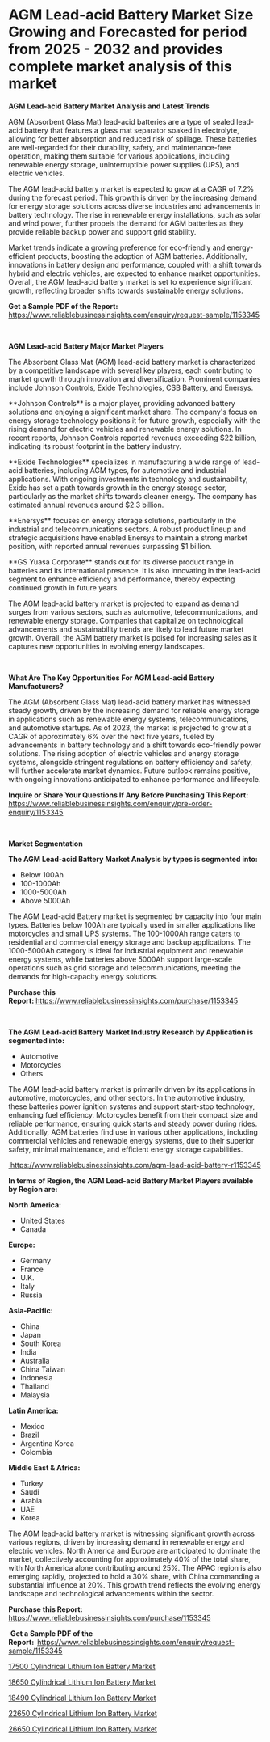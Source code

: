 <p><h1>AGM Lead-acid Battery Market Size Growing and Forecasted for period from 2025 - 2032 and provides complete market analysis of this market</h1></p><p><strong>AGM Lead-acid Battery Market Analysis and Latest Trends</strong></p>
<p><p>AGM (Absorbent Glass Mat) lead-acid batteries are a type of sealed lead-acid battery that features a glass mat separator soaked in electrolyte, allowing for better absorption and reduced risk of spillage. These batteries are well-regarded for their durability, safety, and maintenance-free operation, making them suitable for various applications, including renewable energy storage, uninterruptible power supplies (UPS), and electric vehicles.</p><p>The AGM lead-acid battery market is expected to grow at a CAGR of 7.2% during the forecast period. This growth is driven by the increasing demand for energy storage solutions across diverse industries and advancements in battery technology. The rise in renewable energy installations, such as solar and wind power, further propels the demand for AGM batteries as they provide reliable backup power and support grid stability.</p><p>Market trends indicate a growing preference for eco-friendly and energy-efficient products, boosting the adoption of AGM batteries. Additionally, innovations in battery design and performance, coupled with a shift towards hybrid and electric vehicles, are expected to enhance market opportunities. Overall, the AGM lead-acid battery market is set to experience significant growth, reflecting broader shifts towards sustainable energy solutions.</p></p>
<p><strong>Get a Sample PDF of the Report:&nbsp;</strong> <a href="https://www.reliablebusinessinsights.com/enquiry/request-sample/1153345?utm_campaign=63&utm_medium=2&utm_source=Github&utm_content=ia&utm_term=07042025&utm_id=agm-lead-acid-battery">https://www.reliablebusinessinsights.com/enquiry/request-sample/1153345</a></p>
<p>&nbsp;</p>
<p><strong>AGM Lead-acid Battery Major Market Players</strong></p>
<p><p>The Absorbent Glass Mat (AGM) lead-acid battery market is characterized by a competitive landscape with several key players, each contributing to market growth through innovation and diversification. Prominent companies include Johnson Controls, Exide Technologies, CSB Battery, and Enersys.</p><p>**Johnson Controls** is a major player, providing advanced battery solutions and enjoying a significant market share. The company's focus on energy storage technology positions it for future growth, especially with the rising demand for electric vehicles and renewable energy solutions. In recent reports, Johnson Controls reported revenues exceeding $22 billion, indicating its robust footprint in the battery industry.</p><p>**Exide Technologies** specializes in manufacturing a wide range of lead-acid batteries, including AGM types, for automotive and industrial applications. With ongoing investments in technology and sustainability, Exide has set a path towards growth in the energy storage sector, particularly as the market shifts towards cleaner energy. The company has estimated annual revenues around $2.3 billion.</p><p>**Enersys** focuses on energy storage solutions, particularly in the industrial and telecommunications sectors. A robust product lineup and strategic acquisitions have enabled Enersys to maintain a strong market position, with reported annual revenues surpassing $1 billion.</p><p>**GS Yuasa Corporate** stands out for its diverse product range in batteries and its international presence. It is also innovating in the lead-acid segment to enhance efficiency and performance, thereby expecting continued growth in future years.</p><p>The AGM lead-acid battery market is projected to expand as demand surges from various sectors, such as automotive, telecommunications, and renewable energy storage. Companies that capitalize on technological advancements and sustainability trends are likely to lead future market growth. Overall, the AGM battery market is poised for increasing sales as it captures new opportunities in evolving energy landscapes.</p></p>
<p>&nbsp;</p>
<p><strong>What Are The Key Opportunities For AGM Lead-acid Battery Manufacturers?</strong></p>
<p><p>The AGM (Absorbent Glass Mat) lead-acid battery market has witnessed steady growth, driven by the increasing demand for reliable energy storage in applications such as renewable energy systems, telecommunications, and automotive startups. As of 2023, the market is projected to grow at a CAGR of approximately 6% over the next five years, fueled by advancements in battery technology and a shift towards eco-friendly power solutions. The rising adoption of electric vehicles and energy storage systems, alongside stringent regulations on battery efficiency and safety, will further accelerate market dynamics. Future outlook remains positive, with ongoing innovations anticipated to enhance performance and lifecycle.</p></p>
<p><strong>Inquire or Share Your Questions If Any Before Purchasing This Report:</strong> <a href="https://www.reliablebusinessinsights.com/enquiry/pre-order-enquiry/1153345?utm_campaign=63&utm_medium=2&utm_source=Github&utm_content=ia&utm_term=07042025&utm_id=agm-lead-acid-battery">https://www.reliablebusinessinsights.com/enquiry/pre-order-enquiry/1153345</a></p>
<p>&nbsp;</p>
<p><strong>Market Segmentation</strong></p>
<p><strong>The AGM Lead-acid Battery Market Analysis by types is segmented into:</strong></p>
<p><ul><li>Below 100Ah</li><li>100-1000Ah</li><li>1000-5000Ah</li><li>Above 5000Ah</li></ul></p>
<p><p>The AGM Lead-acid Battery market is segmented by capacity into four main types. Batteries below 100Ah are typically used in smaller applications like motorcycles and small UPS systems. The 100-1000Ah range caters to residential and commercial energy storage and backup applications. The 1000-5000Ah category is ideal for industrial equipment and renewable energy systems, while batteries above 5000Ah support large-scale operations such as grid storage and telecommunications, meeting the demands for high-capacity energy solutions.</p></p>
<p><strong>Purchase this Report:&nbsp;</strong><a href="https://www.reliablebusinessinsights.com/purchase/1153345?utm_campaign=63&utm_medium=2&utm_source=Github&utm_content=ia&utm_term=07042025&utm_id=agm-lead-acid-battery">https://www.reliablebusinessinsights.com/purchase/1153345</a></p>
<p>&nbsp;</p>
<p><strong>The AGM Lead-acid Battery Market Industry Research by Application is segmented into:</strong></p>
<p><ul><li>Automotive</li><li>Motorcycles</li><li>Others</li></ul></p>
<p><p>The AGM lead-acid battery market is primarily driven by its applications in automotive, motorcycles, and other sectors. In the automotive industry, these batteries power ignition systems and support start-stop technology, enhancing fuel efficiency. Motorcycles benefit from their compact size and reliable performance, ensuring quick starts and steady power during rides. Additionally, AGM batteries find use in various other applications, including commercial vehicles and renewable energy systems, due to their superior safety, minimal maintenance, and efficient energy storage capabilities.</p></p>
<p><a href="https://www.reliablebusinessinsights.com/agm-lead-acid-battery-r1153345?utm_campaign=63&utm_medium=2&utm_source=Github&utm_content=ia&utm_term=07042025&utm_id=agm-lead-acid-battery">&nbsp;https://www.reliablebusinessinsights.com/agm-lead-acid-battery-r1153345</a></p>
<p><strong>In terms of Region, the AGM Lead-acid Battery Market Players available by Region are:</strong></p>
<p>
    <p> <strong> North America: </strong>
        <ul>
            <li>United States</li>
            <li>Canada</li>
        </ul>
        </p> 
    <p> <strong> Europe: </strong>
        <ul>
            <li>Germany</li>
            <li>France</li>
            <li>U.K.</li>
            <li>Italy</li>
            <li>Russia</li>
        </ul>
        </p> 
    <p> <strong> Asia-Pacific: </strong>
        <ul>
            <li>China</li>
            <li>Japan</li>
            <li>South Korea</li>
            <li>India</li>
            <li>Australia</li>
            <li>China Taiwan</li>
            <li>Indonesia</li>
            <li>Thailand</li>
            <li>Malaysia</li>
        </ul>
        </p> 
    <p> <strong> Latin America: </strong>
        <ul>
            <li>Mexico</li>
            <li>Brazil</li>
            <li>Argentina Korea</li>
            <li>Colombia</li>
        </ul>
        </p> 
    <p> <strong> Middle East & Africa: </strong>
        <ul>
            <li>Turkey</li>
            <li>Saudi</li>
            <li>Arabia</li>
            <li>UAE</li>
            <li>Korea</li>
        </ul>
    </p>
    </p>
<p><p>The AGM lead-acid battery market is witnessing significant growth across various regions, driven by increasing demand in renewable energy and electric vehicles. North America and Europe are anticipated to dominate the market, collectively accounting for approximately 40% of the total share, with North America alone contributing around 25%. The APAC region is also emerging rapidly, projected to hold a 30% share, with China commanding a substantial influence at 20%. This growth trend reflects the evolving energy landscape and technological advancements within the sector.</p></p>
<p><strong>Purchase this Report: </strong><a href="https://www.reliablebusinessinsights.com/purchase/1153345?utm_campaign=63&utm_medium=2&utm_source=Github&utm_content=ia&utm_term=07042025&utm_id=agm-lead-acid-battery">https://www.reliablebusinessinsights.com/purchase/1153345</a></p>
<p>&nbsp;<strong>Get a Sample PDF of the Report:&nbsp;&nbsp;</strong><a href="https://www.reliablebusinessinsights.com/enquiry/request-sample/1153345?utm_campaign=63&utm_medium=2&utm_source=Github&utm_content=ia&utm_term=07042025&utm_id=agm-lead-acid-battery">https://www.reliablebusinessinsights.com/enquiry/request-sample/1153345</a></p>
<p><strong></strong></p>
<p><p><a href="https://github.com/steegwajma22/Market-Research-Report-List-1/blob/main/17500-cylindrical-lithium-ion-battery-market.md?utm_campaign=63&utm_medium=2&utm_source=Github&utm_content=ia&utm_term=07042025&utm_id=agm-lead-acid-battery">17500 Cylindrical Lithium Ion Battery Market</a></p><p><a href="https://github.com/kaniselway4c/Market-Research-Report-List-1/blob/main/18650-cylindrical-lithium-ion-battery-market.md?utm_campaign=63&utm_medium=2&utm_source=Github&utm_content=ia&utm_term=07042025&utm_id=agm-lead-acid-battery">18650 Cylindrical Lithium Ion Battery Market</a></p><p><a href="https://github.com/rubiogruis0p/Market-Research-Report-List-1/blob/main/18490-cylindrical-lithium-ion-battery-market.md?utm_campaign=63&utm_medium=2&utm_source=Github&utm_content=ia&utm_term=07042025&utm_id=agm-lead-acid-battery">18490 Cylindrical Lithium Ion Battery Market</a></p><p><a href="https://github.com/jemmysolin5k/Market-Research-Report-List-1/blob/main/22650-cylindrical-lithium-ion-battery-market.md?utm_campaign=63&utm_medium=2&utm_source=Github&utm_content=ia&utm_term=07042025&utm_id=agm-lead-acid-battery">22650 Cylindrical Lithium Ion Battery Market</a></p><p><a href="https://github.com/sokurgleyde/Market-Research-Report-List-1/blob/main/26650-cylindrical-lithium-ion-battery-market.md?utm_campaign=63&utm_medium=2&utm_source=Github&utm_content=ia&utm_term=07042025&utm_id=agm-lead-acid-battery">26650 Cylindrical Lithium Ion Battery Market</a></p></p>
